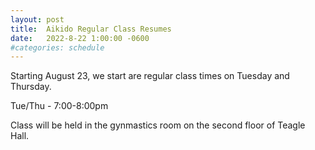 ```yaml
---
layout: post
title:  Aikido Regular Class Resumes
date:   2022-8-22 1:00:00 -0600
#categories: schedule
---
```


Starting August 23, we start are regular class times on Tuesday and Thursday.

Tue/Thu - 7:00-8:00pm

Class will be held in the gynmastics room on the second floor of Teagle Hall.

